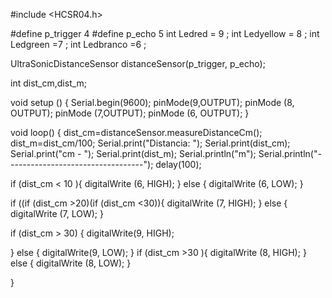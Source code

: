 #include <HCSR04.h>


#define p_trigger 4
#define p_echo 5
int Ledred = 9 ;
int Ledyellow = 8 ;
int Ledgreen =7 ;
int Ledbranco =6 ;

UltraSonicDistanceSensor distanceSensor(p_trigger, p_echo);

int dist_cm,dist_m;

void setup () {
  Serial.begin(9600);
  pinMode(9,OUTPUT);
  pinMode (8, OUTPUT);
  pinMode (7,OUTPUT);
  pinMode (6, OUTPUT);
}

void loop() {
  dist_cm=distanceSensor.measureDistanceCm();
  dist_m=dist_cm/100;
  Serial.print("Distancia: ");
  Serial.print(dist_cm);
  Serial.print("cm - ");
  Serial.print(dist_m);
  Serial.println("m");
  Serial.println("----------------------------------");
  delay(100);

  if (dist_cm < 10 ){
  digitalWrite (6, HIGH);
} else {
  digitalWrite (6, LOW);
}

if ((if (dist_cm >20)(if (dist_cm <30)){
  digitalWrite (7, HIGH);
} else {
  digitalWrite (7, LOW);
}

  if (dist_cm > 30) {
   digitalWrite(9, HIGH);
  
} else {
    digitalWrite(9, LOW);
}
if (dist_cm  >30 ){
  digitalWrite (8, HIGH);
} else {
  digitalWrite (8, LOW);
}

}



 
 
